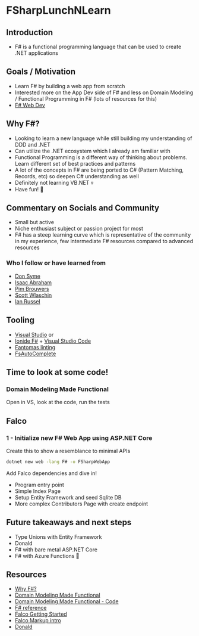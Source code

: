 # FSharpLunchNLearn

## Introduction

- F# is a functional programming language that can be used to create .NET applications

## Goals / Motivation

- Learn F# by building a web app from scratch
- Interested more on the App Dev side of F# and less on Domain Modeling / Functional Programming in F# (lots of resources for this)
- [F# Web Dev](https://learn.microsoft.com/en-us/dotnet/fsharp/scenarios/web-development)

## Why F#?

- Looking to learn a new language while still building my understanding of DDD and .NET
- Can utilize the .NET ecosystem which I already am familiar with
- Functional Programming is a different way of thinking about problems. Learn different set of best practices and patterns
- A lot of the concepts in F# are being ported to C# (Pattern Matching, Records, etc) so deepen C# understanding as well
- Definitely not learning VB.NET 💀
- Have fun! 🎉

## Commentary on Socials and Community

- Small but active
- Niche enthusiast subject or passion project for most
- F# has a steep learning curve which is representative of the community in my experience, few intermediate F# resources compared to advanced resources

### Who I follow or have learned from

- [Don Syme](https://github.com/dsyme)
- [Isaac Abraham](https://www.manning.com/books/get-programming-with-f-sharp)
- [Pim Brouwers](https://github.com/pimbrouwers)
- [Scott Wlaschin](https://fsharpforfunandprofit.com/)
- [Ian Russel](https://leanpub.com/essential-fsharp)

## Tooling

- [Visual Studio](https://visualstudio.com/) or
- [Ionide F#](https://ionide.io/) + [Visual Studio Code](https://code.visualstudio.com/)
- [Fantomas linting](https://github.com/fsprojects/fantomas)
- [FsAutoComplete](https://github.com/fsharp/FsAutoComplete)

## Time to look at some code!

### Domain Modeling Made Functional

Open in VS, look at the code, run the tests

## Falco

### 1 - Initialize new F# Web App using ASP.NET Core

Create this to show a resemblance to minimal APIs

```bash
dotnet new web -lang F# -o FSharpWebApp
```

Add Falco dependencies and dive in!

- Program entry point
- Simple Index Page
- Setup Entity Framework and seed Sqlite DB
- More complex Contributors Page with create endpoint

## Future takeaways and next steps

- Type Unions with Entity Framework
- Donald
- F# with bare metal ASP.NET Core
- F# with Azure Functions 👀

## Resources

- [Why F#?](https://fsharpforfunandprofit.com/why-use-fsharp/)
- [Domain Modeling Made Functional](https://pragprog.com/titles/swdddf/domain-modeling-made-functional/)
- [Domain Modeling Made Functional - Code](https://github.com/swlaschin/DomainModelingMadeFunctional/blob/master/src/OrderTaking/PlaceOrder.Api.fs)
- [F# reference](https://learn.microsoft.com/en-us/dotnet/fsharp/language-reference/keyword-reference)
- [Falco Getting Started](https://www.falcoframework.com/docs/get-started.html)
- [Falco Markup intro](https://github.com/pimbrouwers/Falco/blob/master/documentation/markup.md)
- [Donald](https://github.com/pimbrouwers/Donald)

